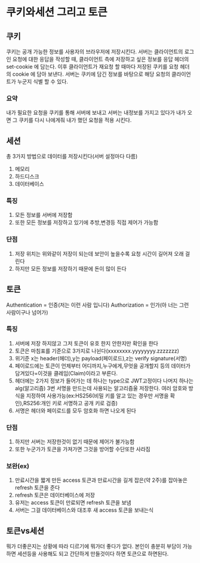 # 쿠키와세션 그리고 토큰
## 쿠키
쿠키는 공개 가능한 정보를 사용자의 브라우저에 저장시킨다.
서버는 클라이언트의 로그인 요청에 대한 응답을 작성할 때, 클라이언트 측에 저장하고 싶은 정보를 응답 헤더의 set-cookie 에 담는다.
이후 클라이언트가 재요청 할 때마다 저장된 쿠키를 요청 헤더의 cookie 에 담아 보낸다.
서버는 쿠키에 담긴 정보를 바탕으로 해당 요청의 클라이언트가 누군지 식별 할 수 있다.
### 요약
내가 필요한 요청을 쿠키를 통해 서버에 보내고 서버는 내정보를 가지고 있다가 내가 오면 그 쿠키를 다시 나에게줘 내가 했던 요청을 적용 시킨다.
## 세션
총 3가지 방법으로 데이터를 저장시킨다(서버 설정마다 다름)
1. 메모리
2. 하드디스크
3. 데이터베이스
### 특징
1. 모든 정보를 서버에 저장함
2. 또한 모든 정보를 저장하고 있기에 추방,변경등 직접 제어가 가능함
### 단점
1. 저장 위치는 위와같이 저장이 되는데 보안이 높을수록 요청 시간이 길어져 오래 걸린다
2. 하지만 모든 정보를 저장하기 때문에 돈이 많이 든다
## 토큰
Authentication = 인증(저는 이런 사람 입니다)
Authorization = 인가(아 너는 그런 사람이구나 넘어가)
### 특징
1. 서버에 저장 하지않고 그저 토큰이 유호 한지 안한지만 확인을 한다
2. 토큰은 마침표를 기준으로 3가지로 나뉜다(xxxxxxxx.yyyyyyyy.zzzzzzz)
3. 위기준 x는 header(헤더),y는 payload(페이로드),z는 verify signature(서명)
4. 페이로드에는 토큰이 언제부터 어디까지,누구에게,무엇을 공개할지 등의 데이터가 담겨있다=이것을 클레임(Claim)이라고 부른다.
5. 헤더에는 2가지 정보가 들어가는 데 하나는 type으로 JWT고정이다
나머지 하나는 alg(알고리즘) 3번 서명을 만드는데 사용되는 알고리즘울 저장한다. 여러 암호와 방식을 지정하여 사용가능(ex:HS256(비밀 키를 알고 있는 경우만 서명을 확인),RS256:개인 키로 서명하고 공개 키로 검증)
1. 서명은 헤더와 페이로드를 모두 암호화 하면 나오게 된다
### 단점
1. 하지만 서버는 저장한것이 없기 때문에 제어가 불가능함
2. 또한 누군가가 토큰을 가져가면 그것을 방어할 수단또한 사라짐
### 보완(ex)
1. 만료시간을 짧게 만든 access 토큰과 만료시간을 길게 잡은(약 2주)를 잡아놓은 refresh 토큰을 준다
2. refresh 토큰은 데이터베이스에 저장
3. 유저는 access 토큰이 만료되면 refresh 토큰을 보냄
4. 서버는 그걸 데이터베이스와 대조후 새 access 토큰을 보내는식
## 토큰vs세션
뭐가 더좋은지는 상황에 따라 디르기에 뭐가더 좋다가 없다.
본인이 충분히 부담이 가능하면 세션등을 사용해도 되고 간단하게 만들것이다 하면 토큰으로 하면된다.